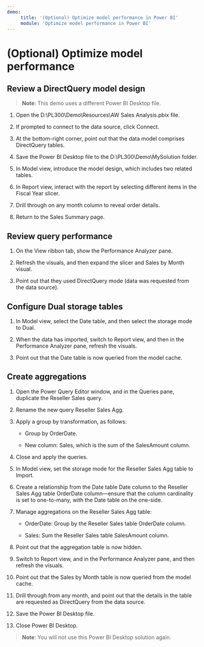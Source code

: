 ```yaml
---
demo:
     title: '(Optional) Optimize model performance in Power BI'
     module: 'Optimize model performance in Power BI'
---
```


# (Optional) Optimize model performance

## Review a DirectQuery model design

> **Note**: This demo uses a different Power BI Desktop file.

1. Open the D:\PL300\Demo\Resources\AW Sales Analysis.pbix file.

1. If prompted to connect to the data source, click Connect.

1. At the bottom-right corner, point out that the data model comprises DirectQuery tables.

1. Save the Power BI Desktop file to the D:\PL300\Demo\MySolution folder.

1. In Model view, introduce the model design, which includes two related tables.

1. In Report view, interact with the report by selecting different items in the Fiscal Year slicer.

1. Drill through on any month column to reveal order details.

1. Return to the Sales Summary page.

## Review query performance

1. On the View ribbon tab, show the Performance Analyzer pane.

1. Refresh the visuals, and then expand the slicer and Sales by Month visual.

1. Point out that they used DirectQuery mode (data was requested from the data source).

## Configure Dual storage tables

1. In Model view, select the Date table, and then select the storage mode to Dual.

1. When the data has imported, switch to Report view, and then in the Performance Analyzer pane, refresh the visuals.

1. Point out that the Date table is now queried from the model cache.

## Create aggregations

1. Open the Power Query Editor window, and in the Queries pane, duplicate the Reseller Sales query.

1. Rename the new query Reseller Sales Agg.

1. Apply a group by transformation, as follows:

    - Group by OrderDate.

    - New column: Sales, which is the sum of the SalesAmount column.

1. Close and apply the queries.

1. In Model view, set the storage mode for the Reseller Sales Agg table to Import.

1. Create a relationship from the Date table Date column to the Reseller Sales Agg table OrderDate column—ensure that the column cardinality is set to one-to-many, with the Date table on the one-side.

1. Manage aggregations on the Reseller Sales Agg table:

    - OrderDate: Group by the Reseller Sales table OrderDate column.

    - Sales: Sum the Reseller Sales table SalesAmount column.

1. Point out that the aggregation table is now hidden.

1. Switch to Report view, and in the Performance Analyzer pane, and then refresh the visuals.

1. Point out that the Sales by Month table is now queried from the model cache.

1. Drill through from any month, and point out that the details in the table are requested as DirectQuery from the data source.

1. Save the Power BI Desktop file.

1. Close Power BI Desktop.

> **Note**: You will not use this Power BI Desktop solution again.
